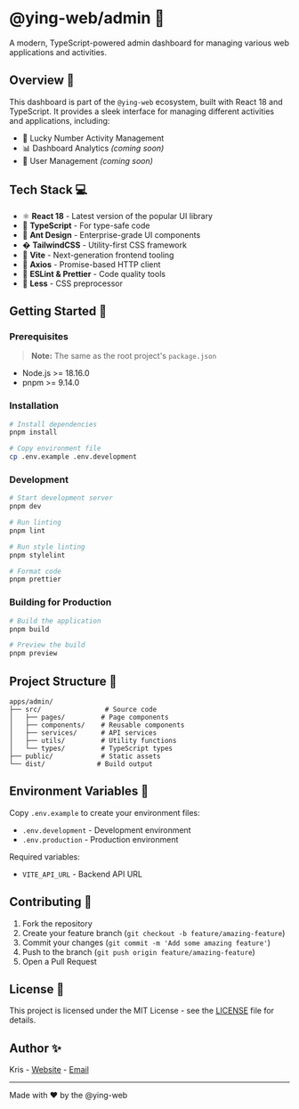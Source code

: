 # @ying-web/admin 🚀

A modern, TypeScript-powered admin dashboard for managing various web applications and activities.

## Overview 🌟

This dashboard is part of the `@ying-web` ecosystem, built with React 18 and TypeScript. It provides a sleek interface for managing different activities and applications, including:

-   🎯 Lucky Number Activity Management
-   📊 Dashboard Analytics _(coming soon)_
-   👥 User Management _(coming soon)_

## Tech Stack 💻

-   ⚛️ **React 18** - Latest version of the popular UI library
-   📘 **TypeScript** - For type-safe code
-   🎨 **Ant Design** - Enterprise-grade UI components
-   � **TailwindCSS** - Utility-first CSS framework
-   🔄 **Vite** - Next-generation frontend tooling
-   📡 **Axios** - Promise-based HTTP client
-   🎯 **ESLint & Prettier** - Code quality tools
-   💅 **Less** - CSS preprocessor

## Getting Started 🎯

### Prerequisites

> **Note:** The same as the root project's `package.json`

-   Node.js >= 18.16.0
-   pnpm >= 9.14.0

### Installation

```bash
# Install dependencies
pnpm install

# Copy environment file
cp .env.example .env.development
```

### Development

```bash
# Start development server
pnpm dev

# Run linting
pnpm lint

# Run style linting
pnpm stylelint

# Format code
pnpm prettier
```

### Building for Production

```bash
# Build the application
pnpm build

# Preview the build
pnpm preview
```

## Project Structure 📁

```
apps/admin/
├── src/                # Source code
│   ├── pages/         # Page components
│   ├── components/    # Reusable components
│   ├── services/      # API services
│   ├── utils/         # Utility functions
│   └── types/         # TypeScript types
├── public/            # Static assets
└── dist/             # Build output
```

## Environment Variables 🔧

Copy `.env.example` to create your environment files:

-   `.env.development` - Development environment
-   `.env.production` - Production environment

Required variables:

-   `VITE_API_URL` - Backend API URL

## Contributing 🤝

1. Fork the repository
2. Create your feature branch (`git checkout -b feature/amazing-feature`)
3. Commit your changes (`git commit -m 'Add some amazing feature'`)
4. Push to the branch (`git push origin feature/amazing-feature`)
5. Open a Pull Request

## License 📝

This project is licensed under the MIT License - see the [LICENSE](LICENSE) file for details.

## Author ✨

Kris - [Website](https://www.krissarea.com) - [Email](mailto:chenjinwen77@gmail.com)

---

Made with ❤️ by the @ying-web
